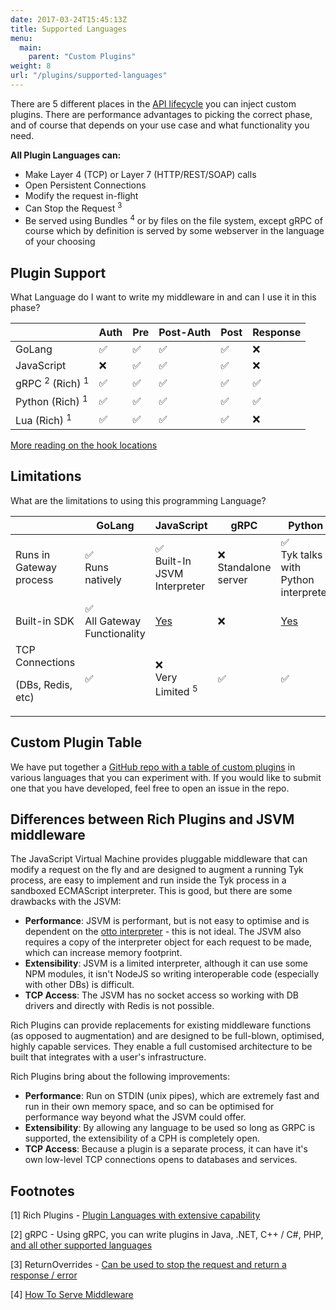 ```yaml
---
date: 2017-03-24T15:45:13Z
title: Supported Languages
menu:
  main:
    parent: "Custom Plugins"
weight: 8
url: "/plugins/supported-languages"
---
```


There are 5 different places in the [API lifecycle](/docs/getting-started/key-concepts/middleware-execution-order/) you can inject custom plugins.  There are performance advantages to picking the correct phase, and of course that depends on your use case and what functionality you need.

**All Plugin Languages can:**

* Make Layer 4 (TCP) or Layer 7 (HTTP/REST/SOAP) calls
* Open Persistent Connections
* Modify the request in-flight
* Can Stop the Request <sup>3</sup>
* Be served using Bundles <sup>4</sup> or by files on the file system, except gRPC of course which by definition is served by some webserver in the language of your choosing

## Plugin Support
What Language do I want to write my middleware in and can I use it in this phase?

|                          | Auth   |   Pre     | Post-Auth | Post | Response   
|--------------------------|--------|-----------|-----------|------|-----------|
| GoLang                   | ✅     |✅	        |✅        |✅    |❌
| JavaScript               | ❌		 |✅	        |✅	      |✅	  |❌
| gRPC <sup>2</sup> (Rich) <sup>1</sup>  | ✅		 |✅	        |✅	      |✅	  |✅
| Python (Rich) <sup>1</sup>| ✅		 |✅	        |✅	      |✅	  |✅
| Lua (Rich) <sup>1</sup>   | ✅	   |✅	        |✅	      |✅	  |❌

[More reading on the hook locations](/docs/plugins/supported-languages/rich-plugins/rich-plugins-work/#coprocess-dispatcher-hooks)

## Limitations

What are the limitations to using this programming Language?

|                                   | GoLang |   JavaScript     | gRPC      | Python    |  Lua   
|-----------------------------------|--------|------------------|-----------|-----------|-----------|
| Runs in Gateway process           | ✅<br>Runs<br>natively		  |✅<br>Built-In JSVM Interpreter	              |❌<br>Standalone server	|✅<br>Tyk talks with Python interpreter	|✅
| Built-in SDK                      | ✅	<br>All Gateway Functionality  |[Yes](/docs/plugins/supported-languages/javascript-middleware/javascript-api/)	|❌	|[Yes](/docs/plugins/supported-languages/rich-plugins/python/tyk-python-api-methods/)	|❌
| TCP Connections<p>(DBs, Redis, etc)</p> | ✅ | ❌<br>Very Limited <sup>5</sup> | ✅ | ✅ | ✅ | 

## Custom Plugin Table

We have put together a [GitHub repo with a table of custom plugins](https://github.com/TykTechnologies/custom-plugins#custom-gateway-plugins) in various languages that you can experiment with. If you would like to submit one that you have developed, feel free to open an issue in the repo.

## Differences between Rich Plugins and JSVM middleware
The JavaScript Virtual Machine provides pluggable middleware that can modify a request on the fly and are designed to augment a running Tyk process, are easy to implement and run inside the Tyk process in a sandboxed ECMAScript interpreter. This is good, but there are some drawbacks with the JSVM:

*   **Performance**: JSVM is performant, but is not easy to optimise and is dependent on the [otto interpreter](https://github.com/robertkrimen/otto) - this is not ideal. The JSVM also requires a copy of the interpreter object for each request to be made, which can increase memory footprint.
*   **Extensibility**: JSVM is a limited interpreter, although it can use some NPM modules, it isn't NodeJS so writing interoperable code (especially with other DBs) is difficult.
*   **TCP Access**: The JSVM has no socket access so working with DB drivers and directly with Redis is not possible.

Rich Plugins can provide replacements for existing middleware functions (as opposed to augmentation) and are designed to be full-blown, optimised, highly capable services. They enable a full customised architecture to be built that integrates with a user's infrastructure.

Rich Plugins bring about the following improvements:

*   **Performance**: Run on STDIN (unix pipes), which are extremely fast and run in their own memory space, and so can be optimised for performance way beyond what the JSVM could offer.
*   **Extensibility**: By allowing any language to be used so long as GRPC is supported, the extensibility of a CPH is completely open.
*   **TCP Access**: Because a plugin is a separate process, it can have it's own low-level TCP connections opens to databases and services.

## Footnotes
[1] Rich Plugins - [Plugin Languages with extensive capability](/docs/plugins/supported-languages/rich-plugins/)

[2] gRPC - Using gRPC, you can write plugins in Java, .NET, C++ / C#, PHP, [and all other supported languages](https://grpc.io/docs/languages/)

[3] ReturnOverrides - [Can be used to stop the request and return a response / error](/docs/plugins/request-plugins/#return-overrides-returnoverrides)

[4] [How To Serve Middleware](/docs/plugins/how-to-serve-plugins/)
